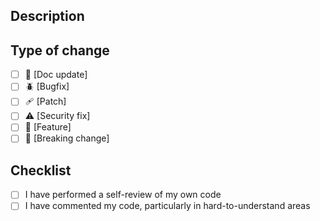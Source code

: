 ## Description

<!-- Add your description here -->

## Type of change

<!-- Use the check-boxes [x] on the options that are relevant. -->

- [ ] 📖 [Doc update]
- [ ] 🪲 [Bugfix]
- [ ] 🩹 [Patch]
- [ ] ⚠️ [Security fix]
- [ ] 🚀 [Feature]
- [ ] 🌟 [Breaking change]

## Checklist

<!-- Use the check-boxes [x] on the options that are relevant. -->

- [ ] I have performed a self-review of my own code
- [ ] I have commented my code, particularly in hard-to-understand areas
